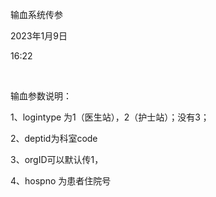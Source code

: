 输血系统传参

2023年1月9日

16:22

 

输血参数说明：

1、logintype 为1（医生站），2（护士站）；没有3；

2、deptid为科室code

3、orgID可以默认传1，

4、hospno 为患者住院号
